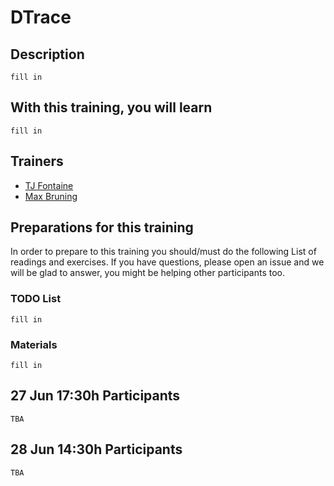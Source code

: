 DTrace
=====================


## Description

`fill in`

## With this training, you will learn

`fill in`

## Trainers

* [TJ Fontaine]()
* [Max Bruning]()

## Preparations for this training

In order to prepare to this training you should/must do the following List of readings and exercises. If you have questions, please open an issue and we will be glad to answer, you might be helping other participants too.

### TODO List

`fill in`

### Materials

`fill in`

## 27 Jun 17:30h Participants

`TBA`

## 28 Jun 14:30h Participants

`TBA`
